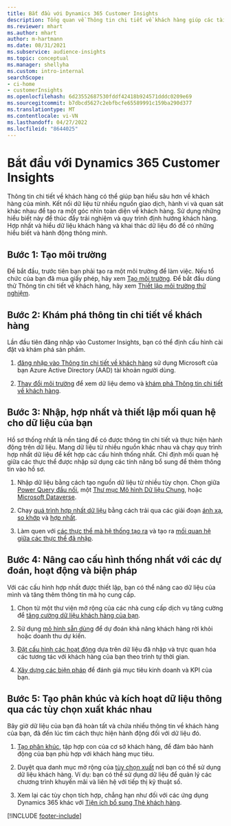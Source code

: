 ```yaml
---
title: Bắt đầu với Dynamics 365 Customer Insights
description: Tổng quan về Thông tin chi tiết về khách hàng giúp các tài nguyên bắt đầu nhanh chóng.
ms.reviewer: mhart
ms.author: mhart
author: m-hartmann
ms.date: 08/31/2021
ms.subservice: audience-insights
ms.topic: conceptual
ms.manager: shellyha
ms.custom: intro-internal
searchScope:
- ci-home
- customerInsights
ms.openlocfilehash: 6d23552687530fddf42418b924571dddc0209e69
ms.sourcegitcommit: b7dbcd5627c2ebfbcfe65589991c159ba290d377
ms.translationtype: MT
ms.contentlocale: vi-VN
ms.lasthandoff: 04/27/2022
ms.locfileid: "8644025"
---
```

# <a name="get-started-with-dynamics-365-customer-insights"></a>Bắt đầu với Dynamics 365 Customer Insights

Thông tin chi tiết về khách hàng có thể giúp bạn hiểu sâu hơn về khách hàng của mình. Kết nối dữ liệu từ nhiều nguồn giao dịch, hành vi và quan sát khác nhau để tạo ra một góc nhìn toàn diện về khách hàng. Sử dụng những hiểu biết này để thúc đẩy trải nghiệm và quy trình định hướng khách hàng. Hợp nhất và hiểu dữ liệu khách hàng và khai thác dữ liệu đó để có những hiểu biết và hành động thông minh.

## <a name="step-1-create-an-environment"></a>Bước 1: Tạo môi trường

Để bắt đầu, trước tiên bạn phải tạo ra một môi trường để làm việc. Nếu tổ chức của bạn đã mua giấy phép, hãy xem [Tạo môi trường](create-environment.md). Để bắt đầu dùng thử Thông tin chi tiết về khách hàng, hãy xem [Thiết lập môi trường thử nghiệm](trial-signup.md). 

## <a name="step-2-explore-customer-insights"></a>Bước 2: Khám phá thông tin chi tiết về khách hàng

Lần đầu tiên đăng nhập vào Customer Insights, bạn có thể định cấu hình cài đặt và khám phá sản phẩm.

1. [đăng nhập vào Thông tin chi tiết về khách hàng](https://home.ci.ai.dynamics.com) sử dụng Microsoft của bạn Azure Active Directory (AAD) tài khoản người dùng.

1. [Thay đổi môi trường](manage-environments.md#switch-environments) để xem dữ liệu demo và [khám phá Thông tin chi tiết về khách hàng](home.md).

##  <a name="step-3-ingest-unify-and-set-up-relationships-for-your-data"></a>Bước 3: Nhập, hợp nhất và thiết lập mối quan hệ cho dữ liệu của bạn

Hồ sơ thống nhất là nền tảng để có được thông tin chi tiết và thực hiện hành động trên dữ liệu. Mang dữ liệu từ nhiều nguồn khác nhau và chạy quy trình hợp nhất dữ liệu để kết hợp các cấu hình thống nhất. Chỉ định mối quan hệ giữa các thực thể được nhập sử dụng các tính năng bổ sung để thêm thông tin vào hồ sơ. 

1. Nhập dữ liệu bằng cách tạo nguồn dữ liệu từ nhiều tùy chọn. Chọn giữa [Power Query đầu nối](connect-power-query.md), một [Thư mục Mô hình Dữ liệu Chung](connect-common-data-model.md), hoặc [Microsoft Dataverse](connect-dataverse-managed-lake.md). 

1. Chạy [quá trình hợp nhất dữ liệu](data-unification.md) bằng cách trải qua các giải đoạn [ánh xạ](map-entities.md), [so khớp](match-entities.md) và [hợp nhất](merge-entities.md).

1. Làm quen với [các thực thể mà hệ thống tạo ra](entities.md) và tạo ra [mối quan hệ giữa các thực thể đã nhập](relationships.md).
    
## <a name="step-4-enhance-unified-profiles-with-predictions-activities-and-measures"></a>Bước 4: Nâng cao cấu hình thống nhất với các dự đoán, hoạt động và biện pháp

Với các cấu hình hợp nhất được thiết lập, bạn có thể nâng cao dữ liệu của mình và tăng thêm thông tin mà họ cung cấp.

1. Chọn từ một thư viện mở rộng của các nhà cung cấp dịch vụ tăng cường để [tăng cường dữ liệu khách hàng của bạn](enrichment-hub.md).

1. Sử dụng [mô hình sẵn dùng](predictions-overview.md) để dự đoán khả năng khách hàng rời khỏi hoặc doanh thu dự kiến.

1. [Đặt cấu hình các hoạt động](activities.md) dựa trên dữ liệu đã nhập và trực quan hóa các tương tác với khách hàng của bạn theo trình tự thời gian. 

1. [Xây dựng các biện pháp](measures.md) để đánh giá mục tiêu kinh doanh và KPI của bạn.
 
## <a name="step-5-create-segments-and-activate-data-through-various-export-options"></a>Bước 5: Tạo phân khúc và kích hoạt dữ liệu thông qua các tùy chọn xuất khác nhau

Bây giờ dữ liệu của bạn đã hoàn tất và chứa nhiều thông tin về khách hàng của bạn, đã đến lúc tìm cách thực hiện hành động đối với dữ liệu đó. 

1. [Tạo phân khúc](segments.md), tập hợp con của cơ sở khách hàng, để đảm bảo hành động của bạn phù hợp với khách hàng mục tiêu.

1. Duyệt qua danh mục mở rộng của [tùy chọn xuất](export-destinations.md) nơi bạn có thể sử dụng dữ liệu khách hàng. Ví dụ: bạn có thể sử dụng dữ liệu để quản lý các chương trình khuyến mãi và liên hệ với tiếp thị kỹ thuật số.

1. Xem lại các tùy chọn tích hợp, chẳng hạn như đối với các ứng dụng Dynamics 365 khác với [Tiện ích bổ sung Thẻ khách hàng](customer-card-add-in.md).  


[!INCLUDE [footer-include](includes/footer-banner.md)]